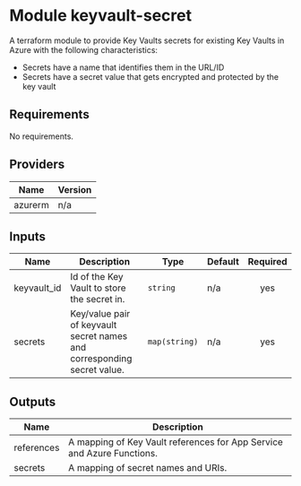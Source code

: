 # Module keyvault-secret

A terraform module to provide Key Vaults secrets for existing Key Vaults in Azure with the following characteristics:

- Secrets have a name that identifies them in the URL/ID
- Secrets have a secret value that gets encrypted and protected by the key vault


<!--- BEGIN_TF_DOCS --->
## Requirements

No requirements.

## Providers

| Name | Version |
|------|---------|
| azurerm | n/a |

## Inputs

| Name | Description | Type | Default | Required |
|------|-------------|------|---------|:--------:|
| keyvault\_id | Id of the Key Vault to store the secret in. | `string` | n/a | yes |
| secrets | Key/value pair of keyvault secret names and corresponding secret value. | `map(string)` | n/a | yes |

## Outputs

| Name | Description |
|------|-------------|
| references | A mapping of Key Vault references for App Service and Azure Functions. |
| secrets | A mapping of secret names and URIs. |

<!--- END_TF_DOCS --->
